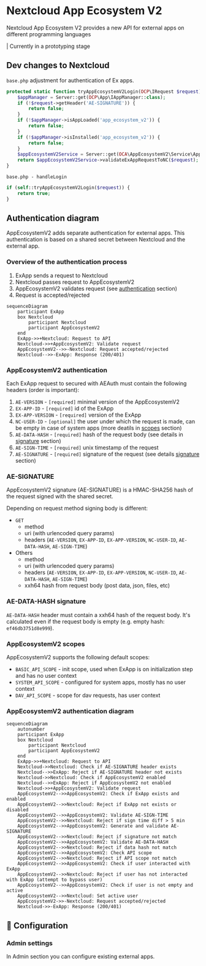 # Nextcloud App Ecosystem V2

Nextcloud App Ecosystem V2 provides a new API for external apps on different programming languages

| Currently in a prototyping stage

## Dev changes to Nextcloud

`base.php` adjustment for authentication of Ex apps.

```php
protected static function tryAppEcosystemV2Login(OCP\IRequest $request): bool {
	$appManager = Server::get(OCP\App\IAppManager::class);
	if (!$request->getHeader('AE-SIGNATURE')) {
		return false;
	}
	if (!$appManager->isAppLoaded('app_ecosystem_v2')) {
		return false;
	}
	if (!$appManager->isInstalled('app_ecosystem_v2')) {
		return false;
	}
	$appEcosystemV2Service = Server::get(OCA\AppEcosystemV2\Service\AppEcosystemV2Service::class);
	return $appEcosystemV2Service->validateExAppRequestToNC($request);
}

```
`base.php - handleLogin`

```php
if (self::tryAppEcosystemV2Login($request)) {
	return true;
}
```

## Authentication diagram

AppEcosystemV2 adds separate authentication for external apps. 
This authentication is based on a shared secret between Nextcloud and the external app.

### Overview of the authentication process

1. ExApp sends a request to Nextcloud
2. Nextcloud passes request to AppEcosystemV2
3. AppEcosystemV2 validates request (see [authentication](#AppEcosystemV2-authentication) section)
4. Request is accepted/rejected

```mermaid
sequenceDiagram
    participant ExApp
    box Nextcloud
		participant Nextcloud
		participant AppEcosystemV2
	end
    ExApp->>+Nextcloud: Request to API
    Nextcloud->>+AppEcosystemV2: Validate request
    AppEcosystemV2-->>-Nextcloud: Request accepted/rejected
    Nextcloud-->>-ExApp: Response (200/401)
```

### AppEcosystemV2 authentication

Each ExApp request to secured with AEAuth must contain the following headers (order is important):

1. `AE-VERSION` - `[required]` minimal version of the AppEcosystemV2
2. `EX-APP-ID` - `[required]` id of the ExApp
3. `EX-APP-VERSION` - `[required]` version of the ExApp
4. `NC-USER-ID` - `[optional]` the user under which the request is made, can be empty in case of system apps (more deatils in [scopes](#AppEcosystemV2-scopes) section)
5. `AE-DATA-HASH` - `[required]` hash of the request body (see details in [signature](#AE-SIGNATURE) section)
6. `AE-SIGN-TIME` - `[required]` unix timestamp of the request
7. `AE-SIGNATURE` - `[required]` signature of the request (see details [signature](#AE-SIGNATURE) section)

### AE-SIGNATURE

AppEcosystemV2 signature (AE-SIGNATURE) is a HMAC-SHA256 hash of the request signed with the shared secret.

Depending on request method signing body is different:

* `GET`
  * method
  * uri (with urlencoded query params)
  * headers (`AE-VERSION`, `EX-APP-ID`, `EX-APP-VERSION`, `NC-USER-ID`, `AE-DATA-HASH`, `AE-SIGN-TIME`)
* Others
  * method
  * uri (with urlencoded query params)
  * headers (`AE-VERSION`, `EX-APP-ID`, `EX-APP-VERSION`, `NC-USER-ID`, `AE-DATA-HASH`, `AE-SIGN-TIME`)
  * xxh64 hash from request body (post data, json, files, etc)

### AE-DATA-HASH signature

`AE-DATA-HASH` header must contain a xxh64 hash of the request body. 
It's calculated even if the request body is empty (e.g. empty hash: `ef46db3751d8e999`).

### AppEcosystemV2 scopes

AppEcosystemV2 supports the following default scopes:

* `BASIC_API_SCOPE` - init scope, used when ExApp is on initialization step and has no user context
* `SYSTEM_API_SCOPE` - configured for system apps, mostly has no user context
* `DAV_API_SCOPE` - scope for dav requests, has user context

### AppEcosystemV2 authentication diagram

```mermaid
sequenceDiagram
	autonumber
	participant ExApp
	box Nextcloud
		participant Nextcloud
		participant AppEcosystemV2
	end
	ExApp->>+Nextcloud: Request to API
	Nextcloud->>Nextcloud: Check if AE-SIGNATURE header exists
	Nextcloud-->>ExApp: Reject if AE-SIGNATURE header not exists
	Nextcloud->>Nextcloud: Check if AppEcosystemV2 enabled
	Nextcloud-->>ExApp: Reject if AppEcosystemV2 not enabled
	Nextcloud->>+AppEcosystemV2: Validate request
	AppEcosystemV2-->>AppEcosystemV2: Check if ExApp exists and enabled
	AppEcosystemV2-->>Nextcloud: Reject if ExApp not exists or disabled
	AppEcosystemV2-->>AppEcosystemV2: Validate AE-SIGN-TIME
	AppEcosystemV2-->>Nextcloud: Reject if sign time diff > 5 min
	AppEcosystemV2-->>AppEcosystemV2: Generate and validate AE-SIGNATURE
	AppEcosystemV2-->>Nextcloud: Reject if signature not match
	AppEcosystemV2-->>AppEcosystemV2: Validate AE-DATA-HASH
	AppEcosystemV2-->>Nextcloud: Reject if data hash not match
	AppEcosystemV2-->>AppEcosystemV2: Check API scope
	AppEcosystemV2-->>Nextcloud: Reject if API scope not match
	AppEcosystemV2-->>AppEcosystemV2: Check if user interacted with ExApp
	AppEcosystemV2-->>Nextcloud: Reject if user has not interacted with ExApp (attempt to bypass user)
	AppEcosystemV2-->>AppEcosystemV2: Check if user is not empty and active
	AppEcosystemV2-->>Nextcloud: Set active user
	AppEcosystemV2->>-Nextcloud: Request accepted/rejected
	Nextcloud->>-ExApp: Response (200/401)
```

## 🔧 Configuration

### Admin settings

In Admin section you can configure existing external apps.

